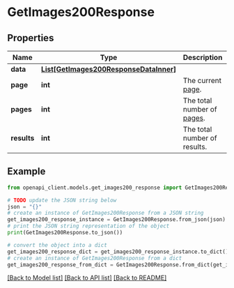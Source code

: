# GetImages200Response


## Properties

Name | Type | Description | Notes
------------ | ------------- | ------------- | -------------
**data** | [**List[GetImages200ResponseDataInner]**](GetImages200ResponseDataInner.md) |  | [optional] 
**page** | **int** | The current [page](https://techdocs.akamai.com/linode-api/reference/pagination). | [optional] [readonly] 
**pages** | **int** | The total number of [pages](https://techdocs.akamai.com/linode-api/reference/pagination). | [optional] [readonly] 
**results** | **int** | The total number of results. | [optional] [readonly] 

## Example

```python
from openapi_client.models.get_images200_response import GetImages200Response

# TODO update the JSON string below
json = "{}"
# create an instance of GetImages200Response from a JSON string
get_images200_response_instance = GetImages200Response.from_json(json)
# print the JSON string representation of the object
print(GetImages200Response.to_json())

# convert the object into a dict
get_images200_response_dict = get_images200_response_instance.to_dict()
# create an instance of GetImages200Response from a dict
get_images200_response_from_dict = GetImages200Response.from_dict(get_images200_response_dict)
```
[[Back to Model list]](../README.md#documentation-for-models) [[Back to API list]](../README.md#documentation-for-api-endpoints) [[Back to README]](../README.md)


